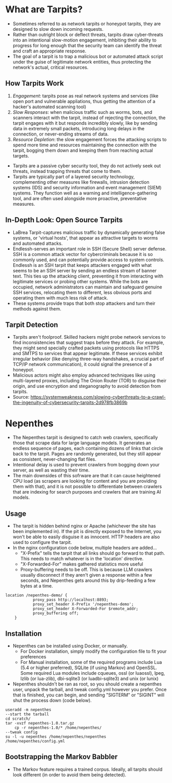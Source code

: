 # What are Tarpits?
* Sometimes referred to as network tarpits or honeypot tarpits, they are designed to slow down incoming requests.
* Rather than outright block or deflect threats, tarpits draw cyber-threats into an intentional slow-motion engagement, inhbiting their ability to progress for long enough that the security team can identify the threat and craft an appropriate response.
* The goal of a tarpit is to trap a malicious bot or automated attack script under the guise of legitimate network entities, thus protecting the network's actual, critical resources.
  
## How Tarpits Work
1. _Engagement_: tarpits pose as real network systems and services (like open port and vulnerable appliations, thus getting the attention of a hacker's automated scanning tool)
2. _Slow Responses_: when malicious traffic such as worms, bots, and scanners interact with the tarpit, instead of rejecting the connection, the tarpit engages with it but responds incredibly slowly, like by sending data in extremely small packets, introducing long delays in the connection, or never-ending streams of data.
3. _Resource Depletion_: the slow engagement forces the attacking scripts to spend more time and resources maintaining the connection with the tarpit, bogging them down and keeping them from reaching actual targets.
* Tarpits are a passive cyber security tool, they do not actively seek out threats, instead trapping threats that come to them.
* Tarpits are typically part of a layered security technology, complementing other measures like firewalls, intrusion detection systems (IDS) and security information and event management (SIEM) systems. They function well as a warning and intelligence-gathering tool, and are often used alongside more proactive, preventative measures.
## In-Depth Look: Open Source Tarpits
* LaBrea Tarpit-captures malicious traffic by dynamically generating false systems, or 'virtual hosts', that appear as attractive targets to worms and automated attacks.
* Endlessh-serves an important role in SSH (Secure Shell) server defense. SSH is a common attack vector for cybercriminals because it is so commonly used, and can potentially provide access to system controls. Endlessh is an SSH tarpit that keeps attackers engaged with what seems to be an SSH server by sending an endless stream of banner text. This ties up the attacking client, preventing it from interacting with legitimate services or probing other systems. While the bots are occupied, network administrators can maintain and safeguard genuine SSH services, relocating them to different, less obvious ports and operating them with much less risk of attack.
* These systems provide traps that both stop attackers and turn their methods against them.

## Tarpit Detection
* Tarpits aren't foolproof. Skilled hackers might probe network services to find inconsistencies that suggest traps before they attack. For example, they might send specially crafted packets using protocols like HTTPS and SMTPS to services that appear legitimate. If these services exhibit irregular behavior (like denying three-way handshakes, a crucial part of TCP/IP network communication), it could signal the presence of a honeypot.
* Malicious actors might also employ advanced techniques like using multi-layered proxies, including The Onion Router (TOR) to disguise their origin, and use encryption and steganography to avoid detection from tarpits.
* Source: https://systemweakness.com/slowing-cyberthreats-to-a-crawl-the-ingenuity-of-cybersecurity-tarpits-2d978fb3869b

# Nepenthes
* The Nepenthes tarpit is designed to catch web crawlers, specifically those that scrape data for large language models. It generates an endless sequence of pages, each containing dozens of links that circle back to the tarpit. Pages are randomly generated, but they still appear as consistent, never-changing flat files.
* Intentional delay is used to prevent crawlers from bogging down your server, as well as wasting their time.
* The main downsides of this sofrware are that it can cause heightened CPU load (as scrapers are looking for content and you are providing them with that), and it is not possible to differentiate between crawlers that are indexing for search purposes and crawlers that are training AI models.

## Usage
* The tarpit is hidden behind nginx or Apache (whichever the site has been implemented in). If the pit is directly exposed to the Internet, you won't be able to easily disguise it as innocent. HTTP headers are also used to configure the tarpit.
* In the nginx configuration code below, multiple headers are added...
  * "X-Prefix" tells the tarpit that all links should go forward to that path. This needs to match whatever is in the 'location' directive.
  * "X-Forwarded-For" makes gathered statistics more useful
  * Proxy-buffering needs to be off. This is because LLM crawlers usually disconnect if they aren't given a response within a few seconds, and Nepenthes gets around this by drip-feeding a few bytes at a time.
```
location /nepenthes-demo/ {
            proxy_pass http://localhost:8893;
            proxy_set_header X-Prefix '/nepenthes-demo';
            proxy_set_header X-Forwarded-For $remote_addr;
            proxy_buffering off;
    }
```
## Installation
* Nepenthes can be installed using Docker, or manually.
  * For Docker installation, simply modify the configuration file to fit your preferences
  * For Manual installation, some of the required programs include Lua (5.4 or higher preferred), SQLite (if using Markov) and OpenSSL. Some required Lua modules include cqueues, ossl (or luaossl), lpeg, lzlib (or lua-zlib), dbi-sqlite3 (or luadbi-sqlite3) and unix (or lunix)
* Nepenthes shouldn't be ran as root, so you should create a nepenthes user, unpack the tarball, and tweak config.yml however you prefer. Once that is finished, you can begin, and sending "SIGTERM" or "SIGINT" will shut the process down (code below).
```
useradd -m nepenthes
--start the tarball
cd scratch/
tar -xvzf nepenthes-1.0.tar.gz
    cp -r nepenthes-1.0/* /home/nepenthes/
--tweak config
su -l -u nepenthes /home/nepenthes/nepenthes /home/nepenthes/config.yml
```
## Bootstrapping the Markov Babbler
* The Markov feature requires a trained corpus. Ideally, all tarpits should look different (in order to avoid them being detected).
